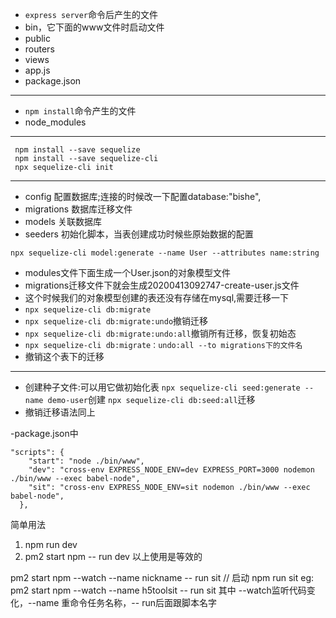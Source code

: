 - `express server`命令后产生的文件
- bin，它下面的www文件时启动文件
- public
- routers
- views
- app.js
- package.json
------------------
- `npm install`命令产生的文件
- node_modules
------------------
```
 npm install --save sequelize
 npm install --save sequelize-cli
 npx sequelize-cli init
```
------------------
- config 配置数据库;连接的时候改一下配置database:"bishe",
- migrations 数据库迁移文件
- models 关联数据库
- seeders 初始化脚本，当表创建成功时候些原始数据的配置
```
npx sequelize-cli model:generate --name User --attributes name:string
```
- modules文件下面生成一个User.json的对象模型文件
- migrations迁移文件下就会生成20200413092747-create-user.js文件
- 这个时候我们的对象模型创建的表还没有存储在mysql,需要迁移一下
- `npx sequelize-cli db:migrate`
- `npx sequelize-cli db:migrate:undo`撤销迁移
- `npx sequelize-cli db:migrate:undo:all`撤销所有迁移，恢复初始态
- `npx sequelize-cli db:migrate：undo:all --to migrations下的文件名`
- 撤销这个表下的迁移
-------------------
- 创建种子文件:可以用它做初始化表
`npx sequelize-cli seed:generate --name demo-user`创建
`npx sequelize-cli db:seed:all`迁移
- 撤销迁移语法同上


-package.json中

```
"scripts": {
    "start": "node ./bin/www",
    "dev": "cross-env EXPRESS_NODE_ENV=dev EXPRESS_PORT=3000 nodemon ./bin/www --exec babel-node",
    "sit": "cross-env EXPRESS_NODE_ENV=sit nodemon ./bin/www --exec babel-node",
  },
```
  
简单用法
1. npm run dev
2. pm2 start npm -- run dev
以上使用是等效的
  
pm2 start npm --watch --name nickname -- run sit
// 启动 npm run sit
eg: pm2 start npm --watch --name h5toolsit -- run sit
其中 --watch监听代码变化，--name 重命令任务名称，-- run后面跟脚本名字

